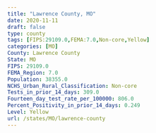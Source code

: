 ```yaml
---
title: "Lawrence County, MO"
date: 2020-11-11
draft: false
type: county
tags: [FIPS:29109.0,FEMA:7.0,Non-core,Yellow]
categories: [MO]
County: Lawrence County
State: MO
FIPS: 29109.0
FEMA_Region: 7.0
Population: 38355.0
NCHS_Urban_Rural_Classification: Non-core
Tests_in_prior_14_days: 309.0
Fourteen_day_test_rate_per_100000: 806.0
Percent_Positivity_in_prior_14_days: 0.249
Level: Yellow
url: /states/MO/lawrence-county
---
```



